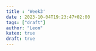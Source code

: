 ```yaml
---
title : 'Week3'
date : 2023-10-04T19:23:47+02:00
tags: ["draft"]
author: "Leon"
katex: true
draft: true
---
```

